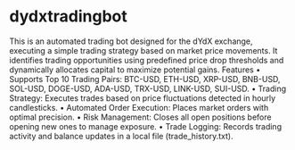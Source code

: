 # dydxtradingbot
This is an automated trading bot designed for the dYdX exchange, executing a simple trading strategy based on market price movements. It identifies trading opportunities using predefined price drop thresholds and dynamically allocates capital to maximize potential gains.
Features
	•	Supports Top 10 Trading Pairs: BTC-USD, ETH-USD, XRP-USD, BNB-USD, SOL-USD, DOGE-USD, ADA-USD, TRX-USD, LINK-USD, SUI-USD.
	•	Trading Strategy: Executes trades based on price fluctuations detected in hourly candlesticks.
	•	Automated Order Execution: Places market orders with optimal precision.
	•	Risk Management: Closes all open positions before opening new ones to manage exposure.
	•	Trade Logging: Records trading activity and balance updates in a local file (trade_history.txt).
